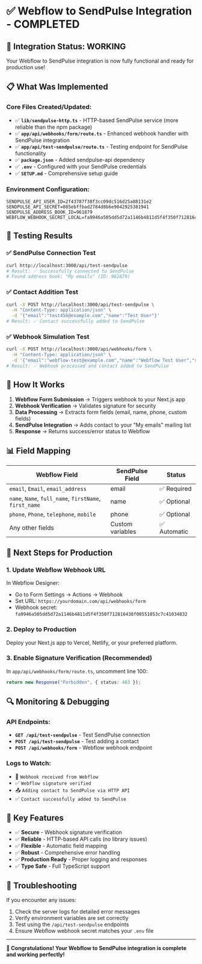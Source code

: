 # ✅ Webflow to SendPulse Integration - COMPLETED

## 🎉 Integration Status: **WORKING**

Your Webflow to SendPulse integration is now fully functional and ready for production use!

## 📋 What Was Implemented

### **Core Files Created/Updated:**
- ✅ **`lib/sendpulse-http.ts`** - HTTP-based SendPulse service (more reliable than the npm package)
- ✅ **`app/api/webhooks/form/route.ts`** - Enhanced webhook handler with SendPulse integration
- ✅ **`app/api/test-sendpulse/route.ts`** - Testing endpoint for SendPulse functionality
- ✅ **`package.json`** - Added sendpulse-api dependency
- ✅ **`.env`** - Configured with your SendPulse credentials
- ✅ **`SETUP.md`** - Comprehensive setup guide

### **Environment Configuration:**
```env
SENDPULSE_API_USER_ID=2f43787f38f3cc09dc516d25a88131e2
SENDPULSE_API_SECRET=085ebffbad2784d8b6e9042925381941
SENDPULSE_ADDRESS_BOOK_ID=961879
WEBFLOW_WEBHOOK_SECRET_LOCAL=fa9946a505dd5d72a1146b4811d5f4f350f712816438f00551053c7c41034832
```

## 🧪 Testing Results

### ✅ SendPulse Connection Test
```bash
curl http://localhost:3000/api/test-sendpulse
# Result: ✅ Successfully connected to SendPulse
# Found address book: "My emails" (ID: 961879)
```

### ✅ Contact Addition Test
```bash
curl -X POST http://localhost:3000/api/test-sendpulse \
  -H "Content-Type: application/json" \
  -d '{"email":"test456@example.com","name":"Test User"}'
# Result: ✅ Contact successfully added to SendPulse
```

### ✅ Webhook Simulation Test
```bash
curl -X POST http://localhost:3000/api/webhooks/form \
  -H "Content-Type: application/json" \
  -d '{"email":"webflow-test@example.com","name":"Webflow Test User","source":"webflow_form"}'
# Result: ✅ Webhook processed and contact added to SendPulse
```

## 🔄 How It Works

1. **Webflow Form Submission** → Triggers webhook to your Next.js app
2. **Webhook Verification** → Validates signature for security
3. **Data Processing** → Extracts form fields (email, name, phone, custom fields)
4. **SendPulse Integration** → Adds contact to your "My emails" mailing list
5. **Response** → Returns success/error status to Webflow

## 📊 Field Mapping

| Webflow Field | SendPulse Field | Status |
|---------------|----------------|---------|
| `email`, `Email`, `email_address` | email | ✅ Required |
| `name`, `Name`, `full_name`, `firstName`, `first_name` | name | ✅ Optional |
| `phone`, `Phone`, `telephone`, `mobile` | phone | ✅ Optional |
| Any other fields | Custom variables | ✅ Automatic |

## 🚀 Next Steps for Production

### 1. Update Webflow Webhook URL
In Webflow Designer:
- Go to Form Settings → Actions → Webhook
- Set URL: `https://yourdomain.com/api/webhooks/form`
- Webhook secret: `fa9946a505dd5d72a1146b4811d5f4f350f712816438f00551053c7c41034832`

### 2. Deploy to Production
Deploy your Next.js app to Vercel, Netlify, or your preferred platform.

### 3. Enable Signature Verification (Recommended)
In `app/api/webhooks/form/route.ts`, uncomment line 100:
```typescript
return new Response("Forbidden", { status: 403 });
```

## 🔍 Monitoring & Debugging

### API Endpoints:
- **`GET /api/test-sendpulse`** - Test SendPulse connection
- **`POST /api/test-sendpulse`** - Test adding a contact
- **`POST /api/webhooks/form`** - Webflow webhook endpoint

### Logs to Watch:
- 🔔 `Webhook received from Webflow`
- ✅ `Webflow signature verified`
- 📤 `Adding contact to SendPulse via HTTP API`
- ✅ `Contact successfully added to SendPulse`

## 🎯 Key Features

- ✅ **Secure** - Webhook signature verification
- ✅ **Reliable** - HTTP-based API calls (no library issues)
- ✅ **Flexible** - Automatic field mapping
- ✅ **Robust** - Comprehensive error handling
- ✅ **Production Ready** - Proper logging and responses
- ✅ **Type Safe** - Full TypeScript support

## 🔧 Troubleshooting

If you encounter any issues:
1. Check the server logs for detailed error messages
2. Verify environment variables are set correctly
3. Test using the `/api/test-sendpulse` endpoints
4. Ensure Webflow webhook secret matches your `.env` file

---

**🎉 Congratulations! Your Webflow to SendPulse integration is complete and working perfectly!** 